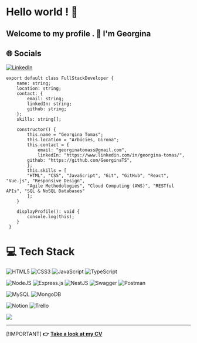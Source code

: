 # Hello world ! :cowboy_hat_face:

## Welcome to my profile . :wave: I'm Georgina

## 🌐 Socials

[![LinkedIn](https://img.shields.io/badge/LinkedIn-%230077B5.svg?logo=linkedin&logoColor=white)](https://linkedin.com/in/georgina-tomas)

    export default class FullStackDeveloper {
        name: string;
        location: string;
        contact: {
            email: string;
            linkedIn: string;
            github: string;
        };
        skills: string[];

        constructor() {
            this.name = "Georgina Tomas";
            this.location = "Arbúcies, Girona";
            this.contact = {
                email: "georginatomass@gmail.com",
                linkedIn: "https://www.linkedin.com/in/georgina-tomas/",
            github: "https://github.com/GeorginaTS",
            };
            this.skills = [
            "HTML", "CSS", "JavaScript", "Git", "GitHub", "React", "Vue.js", "Responsive Design",
            "Agile Methodologies", "Cloud Computing (AWS)", "RESTful APIs", "SQL & NoSQL Databases"
            ];
        }

        displayProfile(): void {
            console.log(this);
        }
     }


# 💻 Tech Stack

![HTML5](https://img.shields.io/badge/html5-%23E34F26.svg?style=for-the-badge&logo=html5&logoColor=white)
![CSS3](https://img.shields.io/badge/css3-%231572B6.svg?style=for-the-badge&logo=css3&logoColor=white)
![JavaScript](https://img.shields.io/badge/javascript-%23323330.svg?style=for-the-badge&logo=javascript&logoColor=%23F7DF1E)
![TypeScript](https://img.shields.io/badge/typescript-%23007ACC.svg?style=for-the-badge&logo=typescript&logoColor=white)

![NodeJS](https://img.shields.io/badge/node.js-6DA55F?style=for-the-badge&logo=node.js&logoColor=white) ![Express.js](https://img.shields.io/badge/express.js-%23404d59.svg?style=for-the-badge&logo=express&logoColor=%2361DAFB) ![NestJS](https://img.shields.io/badge/nestjs-%23E0234E.svg?style=for-the-badge&logo=nestjs&logoColor=white) ![Swagger](https://img.shields.io/badge/-Swagger-%23Clojure?style=for-the-badge&logo=swagger&logoColor=white) ![Postman](https://img.shields.io/badge/Postman-FF6C37?style=for-the-badge&logo=postman&logoColor=white)

![MySQL](https://img.shields.io/badge/mysql-%2300000f.svg?style=for-the-badge&logo=mysql&logoColor=white) ![MongoDB](https://img.shields.io/badge/MongoDB-%234ea94b.svg?style=for-the-badge&logo=mongodb&logoColor=white)

![Notion](https://img.shields.io/badge/Notion-%23000000.svg?style=for-the-badge&logo=notion&logoColor=white) ![Trello](https://img.shields.io/badge/Trello-%23026AA7.svg?style=for-the-badge&logo=Trello&logoColor=white)

![](https://github-readme-stats.vercel.app/api/top-langs/?username=GeorginaTS&theme=dark&hide_border=true&include_all_commits=false&count_private=false&layout=compact)

---

[!IMPORTANT]
**👉 [Take a look at my CV](cv.md)**